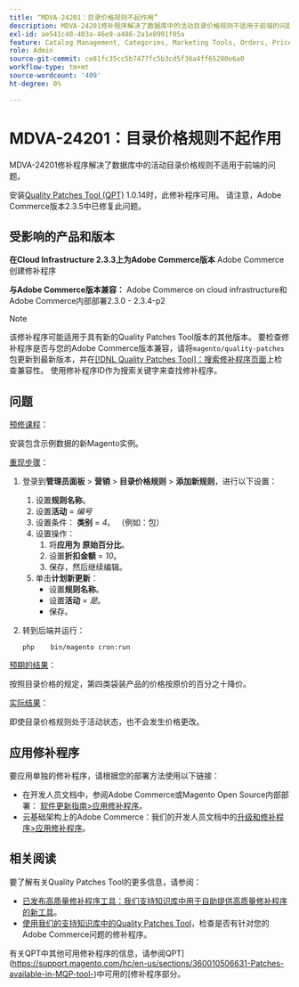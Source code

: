 ```yaml
---
title: “MDVA-24201：目录价格规则不起作用”
description: MDVA-24201修补程序解决了数据库中的活动目录价格规则不适用于前端的问题。
exl-id: ae541c40-403a-46e9-a486-2a1e8991f05a
feature: Catalog Management, Categories, Marketing Tools, Orders, Price Rules
role: Admin
source-git-commit: ce81fc35cc5b7477fc5b3cd5f36a4ff65280e6a0
workflow-type: tm+mt
source-wordcount: '409'
ht-degree: 0%

---
```


# MDVA-24201：目录价格规则不起作用

MDVA-24201修补程序解决了数据库中的活动目录价格规则不适用于前端的问题。

安装[Quality Patches Tool (QPT)](https://devdocs.magento.com/guides/v2.4/comp-mgr/patching.html#mqp) 1.0.14时，此修补程序可用。 请注意，Adobe Commerce版本2.3.5中已修复此问题。

## 受影响的产品和版本

**在Cloud Infrastructure 2.3.3上为Adobe Commerce版本** Adobe Commerce创建修补程序

**与Adobe Commerce版本兼容：** Adobe Commerce on cloud infrastructure和Adobe Commerce内部部署2.3.0 - 2.3.4-p2

>[!NOTE]
>
>该修补程序可能适用于具有新的Quality Patches Tool版本的其他版本。 要检查修补程序是否与您的Adobe Commerce版本兼容，请将`magento/quality-patches`包更新到最新版本，并在[[!DNL Quality Patches Tool]：搜索修补程序页面](https://devdocs.magento.com/quality-patches/tool.html#patch-grid)上检查兼容性。 使用修补程序ID作为搜索关键字来查找修补程序。

## 问题

<u>预修课程</u>：

安装包含示例数据的新Magento实例。

<u>重现步骤</u>：

1. 登录到&#x200B;**管理员面板** > **营销** > **目录价格规则** > **添加新规则**，进行以下设置：
   1. 设置&#x200B;**规则名称**。
   1. 设置&#x200B;**活动** = *编号*
   1. 设置条件： **类别** = *4*。 （例如：包）
   1. 设置操作：
      1. 将&#x200B;**应用为**   **原始百分比**。
      1. 设置&#x200B;**折扣金额** = *10*。
      1. 保存，然后继续编辑。
   1. 单击&#x200B;**计划新更新**：
      * 设置&#x200B;**规则名称**。
      * 设置&#x200B;**活动** = *是*。
      * 保存。
1. 转到后端并运行：

   `php    bin/magento cron:run`

<u>预期的结果</u>：

按照目录价格的规定，第四类袋装产品的价格按原价的百分之十降价。

<u>实际结果</u>：

即使目录价格规则处于活动状态，也不会发生价格更改。

## 应用修补程序

要应用单独的修补程序，请根据您的部署方法使用以下链接：

* 在开发人员文档中，参阅Adobe Commerce或Magento Open Source内部部署： [软件更新指南>应用修补程序](https://devdocs.magento.com/guides/v2.4/comp-mgr/patching/mqp.html)。
* 云基础架构上的Adobe Commerce：我们的开发人员文档中的[升级和修补程序>应用修补程序](https://devdocs.magento.com/cloud/project/project-patch.html)。

## 相关阅读

要了解有关Quality Patches Tool的更多信息，请参阅：

* [已发布高质量修补程序工具：我们支持知识库中用于自助提供高质量修补程序的新工具](/help/announcements/adobe-commerce-announcements/magento-quality-patches-released-new-tool-to-self-serve-quality-patches.md)。
* [使用我们的支持知识库中的Quality Patches Tool](/help/support-tools/patches-available-in-qpt-tool/check-patch-for-magento-issue-with-magento-quality-patches.md)，检查是否有针对您的Adobe Commerce问题的修补程序。

有关QPT中其他可用修补程序的信息，请参阅QPT](https://support.magento.com/hc/en-us/sections/360010506631-Patches-available-in-MQP-tool-)中可用的[修补程序部分。
